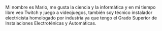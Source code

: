 Mi nombre es Mario, me gusta la ciencia y la informática y en mi tiempo libre veo Twitch y juego a videojuegos, también soy técnico instalador electricista homologado por industria ya que tengo el Grado Superior de Instalaciones Electroténicas y Automáticas.
